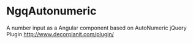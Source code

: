 # NgqAutonumeric
A number input as a Angular component based on AutoNumeric jQuery Plugin http://www.decorplanit.com/plugin/
